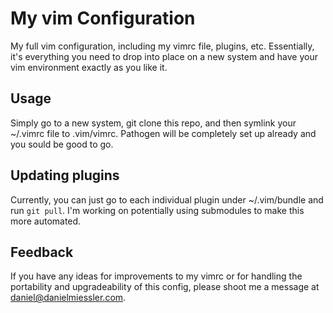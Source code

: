 My vim Configuration
===

My full vim configuration, including my vimrc file, plugins, etc. Essentially, it's everything you need to drop into place on a new system and have your vim environment exactly as you like it.

## Usage

Simply go to a new system, git clone this repo, and then symlink your ~/.vimrc file to .vim/vimrc. Pathogen will be completely set up already and you sould be good to go.

## Updating plugins

Currently, you can just go to each individual plugin under ~/.vim/bundle and run <code>git pull</code>. I'm working on potentially using submodules to make this more automated.

## Feedback

If you have any ideas for improvements to my vimrc or for handling the portability and upgradeability of this config, please shoot me a message at daniel@danielmiessler.com. 
